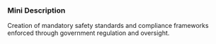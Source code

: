### Mini Description

Creation of mandatory safety standards and compliance frameworks enforced through government regulation and oversight.
